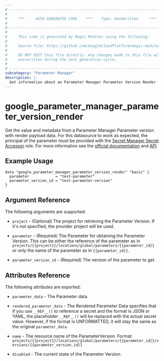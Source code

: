 ```yaml
---
# ----------------------------------------------------------------------------
#
#     ***     AUTO GENERATED CODE    ***    Type: Handwritten     ***
#
# ----------------------------------------------------------------------------
#
#     This code is generated by Magic Modules using the following:
#
#     Source file: https://github.com/GoogleCloudPlatform/magic-modules/tree/main/mmv1/third_party/terraform/website/docs/d/parameter_manager_parameter_version_render.html.markdown
#
#     DO NOT EDIT this file directly. Any changes made to this file will be
#     overwritten during the next generation cycle.
#
# ----------------------------------------------------------------------------
subcategory: "Parameter Manager"
description: |-
  Get information about an Parameter Manager Parameter Version Render
---
```


# google_parameter_manager_parameter_version_render

Get the value and metadata from a Parameter Manager Parameter version with render payload data. For this datasource to work as expected, the principal of the parameter must be provided with the [Secret Manager Secret Accessor](https://cloud.google.com/secret-manager/docs/access-control#secretmanager.secretAccessor) role. For more information see the [official documentation](https://cloud.google.com/secret-manager/parameter-manager/docs/overview)  and [API](https://cloud.google.com/secret-manager/parameter-manager/docs/reference/rest/v1/projects.locations.parameters.versions/render).


## Example Usage

```hcl
data "google_parameter_manager_parameter_version_render" "basic" {
  parameter            = "test-parameter"
  parameter_version_id = "test-parameter-version"
}
```

## Argument Reference

The following arguments are supported:

* `project` - (Optional) The project for retrieving the Parameter Version. If it's not specified, 
    the provider project will be used.

* `parameter` - (Required) The Parameter for obtaining the Parameter Version.
    This can be either the reference of the parameter as in `projects/{{project}}/locations/global/parameters/{{parameter_id}}` or only the name of the parameter as in `{{parameter_id}}`.

* `parameter_version_id` - (Required) The version of the parameter to get.

## Attributes Reference

The following attributes are exported:

* `parameter_data` - The Parameter data.

* `rendered_parameter_data` - The Rendered Parameter Data specifies that if you use `__REF__()` to reference a secret and the format is JSON or YAML, the placeholder `__REF__()` will be replaced with the actual secret value. However, if the format is UNFORMATTED, it will stay the same as the original `parameter_data`.

* `name` - The resource name of the ParameterVersion. Format:
  `projects/{{project}}/locations/global/parameters/{{parameter_id}}/versions/{{parameter_version_id}}`

* `disabled` -  The current state of the Parameter Version. 
